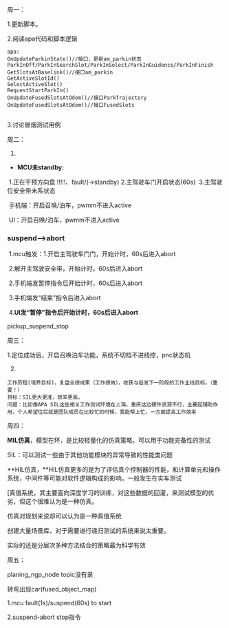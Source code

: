 周一：

1.更新脚本。

2.阅读apa代码和脚本逻辑

```
apa:
OnUpdateParkinState()//接口，更新am_parkin状态ParkInOff/ParkInSearchSlot/ParkInSelect/ParkInGuidence/ParkInFinish
GetSlotsAtBaselink()//接口am_parkin
GetActiveSlotId()
SelectActiveSlot()
RequestStartParkIn()
OnUpdateFusedSlotsAtOdom()//接口ParkTrajectory
OnUpdateFusedSlotsAtOdom()//接口FusedSlots


```

3.讨论冒烟测试用例



周二：

1.

- **MCU未standby:**

​		1.正在干预方向盘 !!!!!、fault/(->standby)
​				2.主驾驶车门开启状态(60s)
​				3.主驾驶位安全带未系状态

​		手机端：开启召唤/泊车，pwmm不进入active

​		UI：开启召唤/泊车，pwmm不进入active

### suspend-->abort

​					1.mcu触发：1.开启主驾驶车门门，开始计时，60s后进入abort

​											2.解开主驾驶安全带，开始计时，60s后进入abort

​					2.手机端发暂停指令后开始计时，60s后进入abort

​					3.手机端发“结束”指令后进入abort

​					4.**UI发“暂停”指令后开始计时，60s后进入abort** 

pickup_suspend_stop

周三：

1.定位成功后，开启召唤泊车功能，系统不切档不进线控，pnc状态机

2.

```
工作历程(培养目标)，复盘业绩成果（工作绩效），收获与启发下一阶段的工作主线目标。（重要！）
目标：SIL更大更准，效率更高，
问题：比如像APA SIL这些相关工作测试环境在上海，重庆这边硬件资源不行，主要起辅助作用，个人希望往后就是团队成员在比较忙的时候，我能帮上忙，一方面提高工作效率
```

周四：

**MIL仿真**，模型在环，是比较轻量化的仿真策略。可以用于功能完备性的测试

SIL：可以测试一些由于其他功能模块的异常导致的性能类问题

**HIL仿真，**HIL仿真更多的是为了评估真个控制器的性能，和计算单元和操作系统，中间件等可能对软件逻辑构成的影响。一般发生在实车测试

[真值系统，其主要面向深度学习的训练，对这些数据的回灌，来测试模型的优劣，但这个很难认为是一种仿真。

仿真对规划来说却可以认为是一种真值系统

创建大量场景库，对于需要进行递归测试的系统来说太重要。

实际的还是分层次多种方法结合的策略最为科学有效

周五：

planing_ngp_node topic没有录

转弯出现car(fused_object_map)

1.mcu fault(1s)/suspend(60s) to start 

2.suspend-abort stop指令
